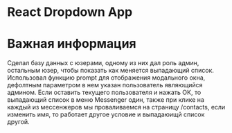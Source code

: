 # React Dropdown App
# Важная информация
  Сделал базу данных с юзерами, одному из них дал роль админ, остальным юзер, 
чтобы показать как меняется выпадающий список.
  Использовал функцию prompt для отображения модального окна, дефолтным параметром
в нем указан пользователь являющийся админом.
  Если оставить текущего пользователя и нажать ОК, то выпадающий список в меню Messenger один,
также при клике на каждый из мессенжеров мы проваливаемся на страницу /contacts, 
если изменить имя, то работает другое условие и выпадаюищй список другой.
